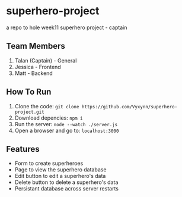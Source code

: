 # superhero-project
a repo to hole week11 superhero project - captain

## Team Members
1. Talan (Captain) - General
2. Jessica - Frontend
3. Matt - Backend

## How To Run
1. Clone the code: `git clone https://github.com/Vyxynn/superhero-project.git`
2. Download depencies: `npm i`
3. Run the server: `node --watch ./server.js`
4. Open a browser and go to: `localhost:3000`

## Features
- Form to create superheroes
- Page to view the superhero database
- Edit button to edit a superhero's data
- Delete button to delete a superhero's data
- Persistant database across server restarts